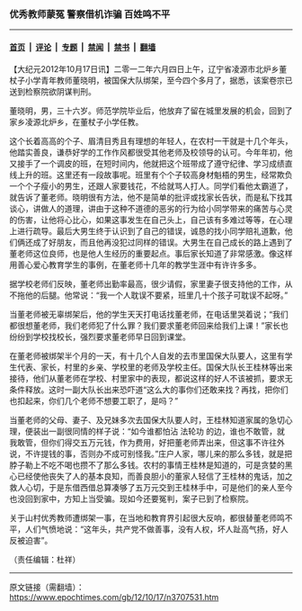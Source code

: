 ### 优秀教师蒙冤  警察借机诈骗 百姓鸣不平

---

#### [首页](../../../..?n3707531) &nbsp;|&nbsp; [评论](../../../../../epoch-comment?n3707531) &nbsp;|&nbsp; [专题](../../../../../epoch-special?n3707531) &nbsp;|&nbsp; [禁闻](../../../../../epoch-news?n3707531) &nbsp;|&nbsp; [禁书](../../../../../books?n3707531) &nbsp;|&nbsp; [翻墙](https://github.com/gfw-breaker/nogfw/blob/master/README.md?n3707531)


<div class="post_content" id="artbody" itemprop="articleBody">
 <!-- article content begin -->
 <p>
  【大纪元2012年10月17日讯】二零一二年六月四日上午，辽宁省凌源市北炉乡董杖子小学青年教师董晓明，被国保大队绑架，至今四个多月了，据悉，该案卷宗已送到检察院欲阴谋判刑。
 </p>
 <p>
  董晓明，男，三十六岁。师范学院毕业后，他放弃了留在城里发展的机会，回到了家乡凌源北炉乡，在董杖子小学任教。
 </p>
 <p>
  这个长着高高的个子、眉清目秀且有理想的年轻人，在农村一干就是十几个年头，他踏实善良，谦恭好学的工作作风都很受其他老师及校领导的认可。今年年初，他又接手了一个调皮的班，在短时间内，他就把这个班带成了遵守纪律、学习成绩直线上升的班。这里还有一段故事呢。班里有个个子较高身材魁梧的男生，经常欺负一个个子瘦小的男生，还跟人家要钱花，不给就骂人打人。同学们看他太霸道了，就告诉了董老师。晓明很有方法，他不是简单的批评或找家长告状，而是私下找其谈心，讲做人的道理，讲由于这种不道德的恶劣的行为给小同学带来的痛苦与心灵的伤害，让他将心比心，如果这事发生在自己头上，自己该有多难过等等，在心理上进行疏导。最后大男生终于认识到了自己的错误，诚恳的找小同学赔礼道歉，他们俩还成了好朋友，而且他再没犯过同样的错误。大男生在自己成长的路上遇到了董老师这位良师，也是他人生经历的重要起点。事后家长知道了非常感激。像这样用善心爱心教育学生的事例，在董老师十几年的教学生涯中有许许多多。
 </p>
 <p>
  据学校老师们反映，董老师出勤率最高，很少请假，家里妻子很支持他的工作，从不拖他的后腿。他常说：“我一个人耽误不要紧，班里几十个孩子可耽误不起呀。”
 </p>
 <p>
  当董老师被无辜绑架后，他的学生天天打电话找董老师，在电话里哭着说；“我们都很想董老师，我们老师犯了什么罪？我们要求董老师回来给我们上课！”家长也纷纷到学校找校长，强烈要求董老师早日回到课堂。
 </p>
 <p>
  在董老师被绑架半个月的一天，有十几个人自发的去市里国保大队要人，这里有学生代表、家长，村里的乡亲、学校里的老师及学校主任。国保大队长王桂林等出来接待，他们从董老师在学校、村里家中的表现，都说这样的好人不该被抓，要求无条件释放。这时一副大队长出来恐吓道“这么大的事你们还敢来找？再找，把你们也扣起来，你们几个老师不想要工职了，是吗？”
 </p>
 <p>
  当董老师的父母、妻子、及兄妹多次去国保大队要人时，王桂林知道家属的急切心理，便装出一副很同情的样子说：“如今谁都怕沾
  <ok href="https://www.epochtimes.com/gb/tag/%E6%B3%95%E8%BD%AE%E5%8A%9F.html">
   法轮功
  </ok>
  的边，谁也不敢管，就我敢管，但你们得交五万元钱，作为费用，好把董老师弄出来，但这事不许往外说，不许提钱的事，否则办不成可别怪我。”庄户人家，哪儿来的那么多钱，就是把脖子勒上不吃不喝也攒不了那么多钱。农村的事情王桂林是知道的，可是贪婪的黑心已经使他丧失了人的基本良知，而善良胆小的董家人轻信了王桂林的鬼话，加之救人心切，于是东借西借总算凑够了五万元交到王桂林手中，可是他们的亲人至今也没回到家中，方知上当受骗。现如今还要冤判，案子已到了检察院。
 </p>
 <p>
  关于山村优秀教师遭绑架一事，在当地和教育界引起很大反响，都很替董老师鸣不平，人们气愤地说：“这年头，共产党不做善事，没有人权，坏人趾高气扬，好人反被迫害”。
 </p>
 <p>
  （责任编辑：杜祥）
 </p>
 <!-- article content end -->
 <div id="below_article_ad">
 </div>
</div>


---

原文链接（需翻墙）：https://www.epochtimes.com/gb/12/10/17/n3707531.htm